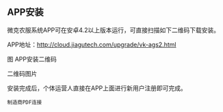 

## APP安装

微克农服系统APP可在安卓4.2以上版本运行，可直接扫描如下二维码下载安装。

APP地址：<http://cloud.jiagutech.com/upgrade/vk-ags2.html>

图 APP安装二维码

   二维码图片

安装完成后，个体运营人直接在APP上面进行新用户注册即可完成。

    制造商PDF连接